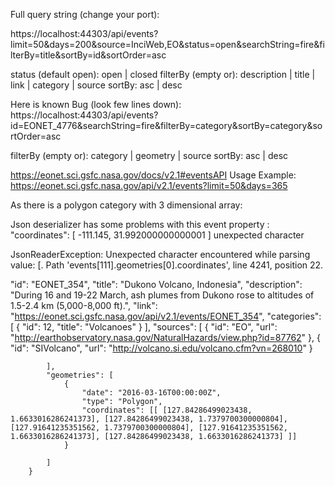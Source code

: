 Full query string (change your port):

https://localhost:44303/api/events?limit=50&days=200&source=InciWeb,EO&status=open&searchString=fire&filterBy=title&sortBy=id&sortOrder=asc

status (default open): open | closed
filterBy (empty or):  description | title | link | category | source
sortBy: asc | desc


Here is known Bug (look few lines down):
https://localhost:44303/api/events?id=EONET_4776&searchString=fire&filterBy=category&sortBy=category&sortOrder=asc

filterBy (empty or):  category | geometry | source
sortBy: asc | desc



https://eonet.sci.gsfc.nasa.gov/docs/v2.1#eventsAPI
Usage Example:
https://eonet.sci.gsfc.nasa.gov/api/v2.1/events?limit=50&days=365





As there is a polygon category with 3 dimensional array:

Json deserializer has some problems with this event property :
"coordinates": [ -111.145, 31.992000000000001 ]
unexpected character

JsonReaderException: Unexpected character encountered while parsing value: [. Path 'events[111].geometries[0].coordinates', line 4241, position 22.


"id": "EONET_354",
			"title": "Dukono Volcano, Indonesia",
            "description": "During 16 and 19-22 March, ash plumes from Dukono rose to altitudes of 1.5-2.4 km (5,000-8,000 ft).",
			"link": "https://eonet.sci.gsfc.nasa.gov/api/v2.1/events/EONET_354",
			"categories": [
				{
					"id": 12,
					"title": "Volcanoes"
				}
			],
			"sources": [
				{
					"id": "EO",
					"url": "http://earthobservatory.nasa.gov/NaturalHazards/view.php?id=87762"
				},
				{
					"id": "SIVolcano",
					"url": "http://volcano.si.edu/volcano.cfm?vn=268010"
				}
			
			],
			"geometries": [
				{
					"date": "2016-03-16T00:00:00Z",
					"type": "Polygon", 
					"coordinates": [[ [127.84286499023438, 1.6633016286241373], [127.84286499023438, 1.7379700300000804], [127.91641235351562, 1.7379700300000804], [127.91641235351562, 1.6633016286241373], [127.84286499023438, 1.6633016286241373] ]]
				}
			
			]
		}